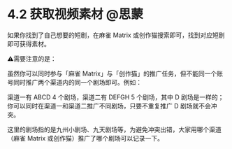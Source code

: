 # 4.2 获取视频素材 @思蒙

如果你找到了自己想要的短剧，在麻雀 Matrix 或创作猫搜索即可，找到对应短剧即可获得素材。

⚠️需要注意的是：

虽然你可以同时参与「麻雀 Matrix」与「创作猫」的推广任务，但不能同一个账号同时推广两个渠道内的同一个剧场即可。例如：

渠道一有 ABCD 4 个剧场，渠道二有 DEFGH 5 个剧场，其中 D 剧场是一样的； 你可以同时在渠道一和渠道二推广不同剧场，只要不重复推广 D 剧场就不会冲突。

这里的剧场指的是九州小剧场、九天剧场等，为避免冲突出错，大家用哪个渠道（麻雀 Matrix 或创作猫）推广了哪个剧场可以记录一下。